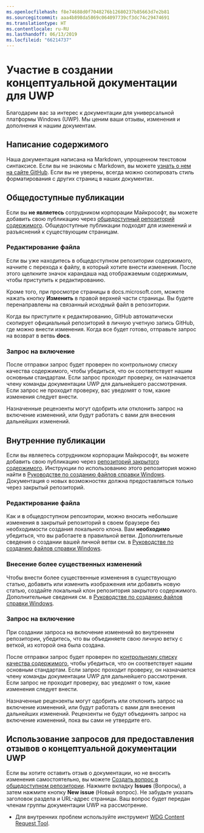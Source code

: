 ```yaml
---
ms.openlocfilehash: f8e74688d0f7048276b12680237b85663d7e2b81
ms.sourcegitcommit: aaa4b898da5869c064097739cf3dc74c29474691
ms.translationtype: HT
ms.contentlocale: ru-RU
ms.lasthandoff: 06/13/2019
ms.locfileid: "66214737"
---
```

# <a name="contributing-to-uwp-conceptual-documentation"></a>Участие в создании концептуальной документации для UWP

Благодарим вас за интерес к документации для универсальной платформы Windows (UWP). Мы ценим ваши отзывы, изменения и дополнения к нашим документам.

## <a name="writing-content"></a>Написание содержимого

Наша документация написана на Markdown, упрощенном текстовом синтаксисе. Если вы не знакомы с Markdown, вы можете [узнать о нем на сайте GitHub](https://guides.github.com/features/mastering-markdown/). Если вы не уверены, всегда можно скопировать стиль форматирования с других страниц в наших документах.

## <a name="public-contributions"></a>Общедоступные публикации

Если вы **не являетесь** сотрудником корпорации Майкрософт, вы можете добавить свою публикацию через [общедоступный репозиторий содержимого](https://github.com/MicrosoftDocs/windows-uwp). Общедоступные публикации подходят для изменений и разъяснений к существующим страницам.

### <a name="editing-a-file"></a>Редактирование файла

Если вы уже находитесь в общедоступном репозитории содержимого, начните с перехода к файлу, в который хотите внести изменения. После этого щелкните значок карандаша над отображаемым содержимым, чтобы приступить к редактированию.

Кроме того, при просмотре страницы в docs.microsoft.com, можете нажать кнопку **Изменить** в правой верхней части страницы. Вы будете перенаправлены на связанный исходный файл в репозитории.

Когда вы приступите к редактированию, GitHub автоматически скопирует официальный репозиторий в личную учетную запись GitHub, где можно внести изменения. Когда все будет готово, отправьте запрос на возврат в ветвь **docs**.

### <a name="pull-requests"></a>Запрос на включение

После отправки запрос будет проверен по контрольному списку качества содержимого, чтобы убедиться, что он соответствует нашим основным стандартам. Если запрос проходит проверку, он назначается члену команды документации UWP для дальнейшего рассмотрения. Если запрос не проходит проверку, вас уведомят о том, какие изменения следует внести.

Назначенные рецензенты могут одобрить или отклонить запрос на включение изменений, или будут работать с вами для внесения дальнейших изменений.

## <a name="internal-contributions"></a>Внутренние публикации

Если вы являетесь сотрудником корпорации Майкрософт, вы можете добавить свою публикацию через [репозиторий закрытого содержимого](https://github.com/microsoftdocs/windows-uwp-pr). Инструкции по использованию этого репозитория можно найти в [Руководстве по созданию файлов справки Windows](https://review.docs.microsoft.com/windows-authoring-guide/uwp/?branch=master). Документация о новых возможностях должна предоставляться только через закрытый репозиторий.

### <a name="editing-a-file"></a>Редактирование файла

Как и в общедоступном репозитории, можно вносить небольшие изменения в закрытый репозиторий в своем браузере без необходимости создания локального клона. Вам **необходимо** убедиться, что вы работаете в правильной ветви. Дополнительные сведения о создании вашей личной ветви см. в [Руководстве по созданию файлов справки Windows](https://review.docs.microsoft.com/windows-authoring-guide/uwp/conceptual/branches?branch=master).

### <a name="making-substantial-changes"></a>Внесение более существенных изменений

Чтобы внести более существенные изменения в существующую статью, добавить или изменить изображения или добавить новую статью, создайте локальный клон репозитория закрытого содержимого. Дополнительные сведения см. в [Руководстве по созданию файлов справки Windows](https://review.docs.microsoft.com/windows-authoring-guide/uwp/conceptual/).

### <a name="pull-requests"></a>Запрос на включение

При создании запроса на включение изменений во внутреннем репозитории, убедитесь, что вы объединяете свою личную ветку с веткой, из которой она была создана.

После отправки запрос будет проверен по [контрольному списку качества содержимого](https://review.docs.microsoft.com/windows-authoring-guide/managing-contributions/editorial-checklist?branch=master), чтобы убедиться, что он соответствует нашим основным стандартам. Если запрос проходит проверку, он назначается члену команды документации UWP для дальнейшего рассмотрения. Если запрос не проходит проверку, вас уведомят о том, какие изменения следует внести.

Назначенные рецензенты могут одобрить или отклонить запрос на включение изменений, или будут работать с вами для внесения дальнейших изменений. Рецензенты не будут объединять запрос на включение изменений, пока вы сами не утвердите его.

## <a name="using-issues-to-provide-feedback-on-uwp-conceptual-documentation"></a>Использование запросов для предоставления отзывов о концептуальной документации UWP

Если вы хотите оставить отзыв о документации, но не вносить изменения самостоятельно, вы можете [Создать вопрос в общедоступном репозитории](https://github.com/MicrosoftDocs/windows-uwp/issues). Нажмите вкладку **Issues** (Вопросы), а затем нажмите кнопку **New issue** (Новый вопрос). Не забудьте указать заголовок раздела и URL-адрес страницы. Ваш вопрос будет передан членам группы документации UWP на рассмотрение.

* Для внутренних проблем используйте инструмент [WDG Content Request Tool](https://aka.ms/pubrequest).
